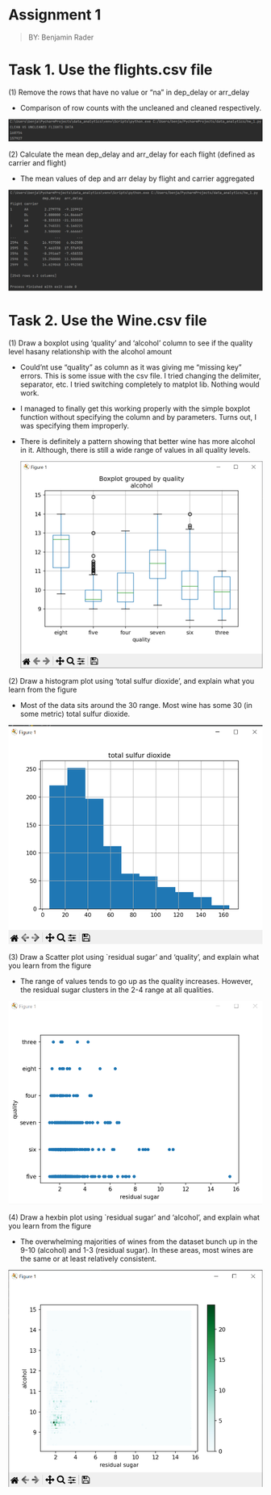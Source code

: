 # Assignment 1

> BY: Benjamin Rader
> 

# Task 1. Use the flights.csv file

(1) Remove the rows that have no value or “na” in dep_delay or arr_delay 

- Comparison of row counts with the uncleaned and cleaned respectively.

![Untitled](Assignment%201/Untitled.png)

(2) Calculate the mean dep_delay and arr_delay for each flight (defined as carrier and flight)

- The mean values of dep and arr delay by flight and carrier aggregated

![Untitled](Assignment%201/Untitled%201.png)

# Task 2.  Use the Wine.csv file

(1) Draw a boxplot using ‘quality’ and ‘alcohol’ column to see if the quality level hasany relationship with the alcohol amount

- Could’nt use “quality” as column as it was giving me “missing key” errors.  This is some issue with the csv file.  I tried changing the delimiter, separator, etc.  I tried switching completely to matplot lib.  Nothing would work.
- I managed to finally get this working properly with the simple boxplot function without specifying the column and by parameters.  Turns out, I was specifying them improperly.
- There is definitely a pattern showing that better wine has more alcohol in it. Although, there is still a wide range of values in all quality levels.
    
    ![Untitled](Assignment%201/Untitled%202.png)
    

(2) Draw a histogram plot using ‘total sulfur dioxide’, and explain what you learn from the figure

- Most of the data sits around the 30 range.  Most wine has some 30 (in some metric) total sulfur dioxide.

![Untitled](Assignment%201/Untitled%203.png)

(3) Draw a Scatter plot using `residual sugar’ and ‘quality’, and explain what you learn from the figure 

- The range of values tends to go up as the quality increases.  However, the residual sugar clusters in the 2-4 range at all qualities.

![Untitled](Assignment%201/Untitled%204.png)

(4) Draw a hexbin plot using `residual sugar’ and ‘alcohol’, and explain what you learn from the figure 

- The overwhelming majorities of wines from the dataset bunch up in the 9-10 (alcohol) and 1-3 (residual sugar). In these areas, most wines are the same or at least relatively consistent.

![Untitled](Assignment%201/Untitled%205.png)